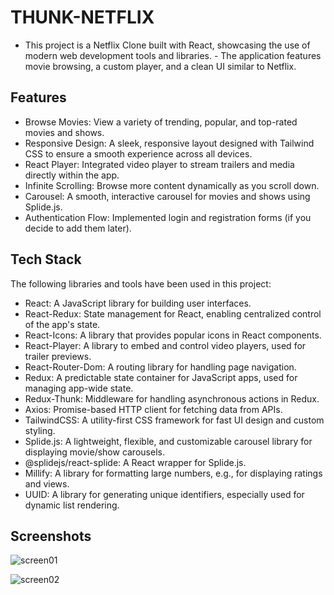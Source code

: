 # THUNK-NETFLIX

- This project is a Netflix Clone built with React, showcasing the use of modern web development tools and libraries. - The application features movie browsing, a custom player, and a clean UI similar to Netflix.

## Features

- Browse Movies: View a variety of trending, popular, and top-rated movies and shows.
- Responsive Design: A sleek, responsive layout designed with Tailwind CSS to ensure a smooth experience across all devices.
- React Player: Integrated video player to stream trailers and media directly within the app.
- Infinite Scrolling: Browse more content dynamically as you scroll down.
- Carousel: A smooth, interactive carousel for movies and shows using Splide.js.
- Authentication Flow: Implemented login and registration forms (if you decide to add them later).

## Tech Stack

The following libraries and tools have been used in this project:

- React: A JavaScript library for building user interfaces.
- React-Redux: State management for React, enabling centralized control of the app's state.
- React-Icons: A library that provides popular icons in React components.
- React-Player: A library to embed and control video players, used for trailer previews.
- React-Router-Dom: A routing library for handling page navigation.
- Redux: A predictable state container for JavaScript apps, used for managing app-wide state.
- Redux-Thunk: Middleware for handling asynchronous actions in Redux.
- Axios: Promise-based HTTP client for fetching data from APIs.
- TailwindCSS: A utility-first CSS framework for fast UI design and custom styling.
- Splide.js: A lightweight, flexible, and customizable carousel library for displaying movie/show carousels.
- @splidejs/react-splide: A React wrapper for Splide.js.
- Millify: A library for formatting large numbers, e.g., for displaying ratings and views.
- UUID: A library for generating unique identifiers, especially used for dynamic list rendering.


## Screenshots

![screen01](https://github.com/user-attachments/assets/822ceb7c-726c-4366-afac-4b390ba2cadc)

![screen02](https://github.com/user-attachments/assets/0384685f-c1a9-45f0-9db0-d4e279d76dac)
